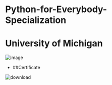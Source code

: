 # Python-for-Everybody-Specialization
# University of Michigan


![image](https://user-images.githubusercontent.com/90020715/171462404-1de05df8-cac7-4ceb-9cea-4d7c2a6dd652.png)  


- ##Certificate

![download](https://user-images.githubusercontent.com/90020715/171468846-0167619d-5756-44a1-8dc5-3523bffba767.png)
